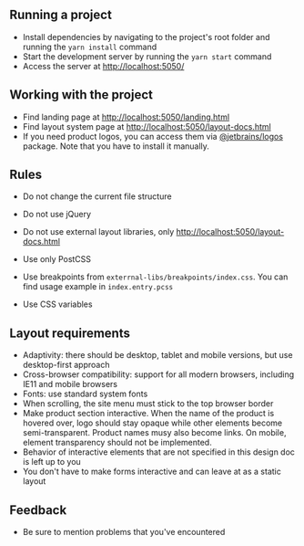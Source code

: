 ## Running a project
- Install dependencies by navigating to the project's root folder and running the `yarn install` command
- Start the development server by running the `yarn start` command
- Access the server at [http://localhost:5050/](http://localhost:5050/)

## Working with the project
- Find landing page at [http://localhost:5050/landing.html](http://localhost:5050/landing.html)
- Find layout system page at [http://localhost:5050/layout-docs.html](http://localhost:5050/layout-docs.html)
- If you need product logos, you can access them via [@jetbrains/logos](https://www.npmjs.com/package/@jetbrains/logos) package. Note that you have to install it manually.

## Rules
- Do not change the current file structure
- Do not use jQuery
- Do not use external layout libraries, only [http://localhost:5050/layout-docs.html](http://localhost:5050/layout-docs.html)


- Use only PostCSS
- Use breakpoints from `exterrnal-libs/breakpoints/index.css`. You can find usage example in `index.entry.pcss`
- Use CSS variables

## Layout requirements 
- Adaptivity: there should be desktop, tablet and mobile versions, but use desktop-first approach
- Cross-browser compatibility: support for all modern browsers, including IE11 and mobile browsers
- Fonts: use standard system fonts
- When scrolling, the site menu must stick to the top browser border
- Make product section interactive. When the name of the product is hovered over, logo should stay opaque while other elements become semi-transparent. Product names musy also become links. On mobile, element transparency should not be implemented. 
- Behavior of interactive elements that are not specified in this design doc is left up to you
- You don't have to make forms interactive and can leave at as a static layout

## Feedback
- Be sure to mention problems that you've encountered
